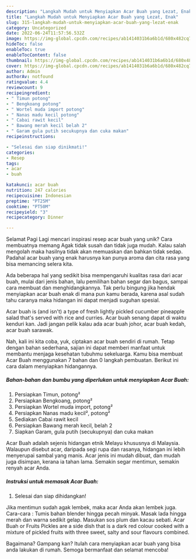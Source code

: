 ```yaml
---
description: "Langkah Mudah untuk Menyiapkan Acar Buah yang Lezat, Enak"
title: "Langkah Mudah untuk Menyiapkan Acar Buah yang Lezat, Enak"
slug: 315-langkah-mudah-untuk-menyiapkan-acar-buah-yang-lezat-enak
category: Uncategorized
date: 2022-06-24T11:57:56.532Z
image: https://img-global.cpcdn.com/recipes/ab1414031b6a6b1d/680x482cq70/acar-buah-foto-resep-utama.jpg
hideToc: false
enableToc: true
enableTocContent: false
thumbnail: https://img-global.cpcdn.com/recipes/ab1414031b6a6b1d/680x482cq70/acar-buah-foto-resep-utama.jpg
cover: https://img-global.cpcdn.com/recipes/ab1414031b6a6b1d/680x482cq70/acar-buah-foto-resep-utama.jpg
author: Admin
authorAv: notfound
ratingvalue: 4.4
reviewcount: 9
recipeingredient:
- " Timun potong"
- " Bengkoang potong"
- " Wortel muda import potong"
- " Nanas madu kecil potong"
- " Cabai rawit kecil"
- " Bawang merah kecil belah 2"
- " Garam gula putih secukupnya dan cuka makan"
recipeinstructions:

- "Selesai dan siap dinikmati!"
categories:
- Resep
tags:
- acar
- buah

katakunci: acar buah 
nutrition: 247 calories
recipecuisine: Indonesian
preptime: "PT25M"
cooktime: "PT50M"
recipeyield: "3"
recipecategory: Dinner

---
```



Selamat Pagi Lagi mencari inspirasi resep acar buah yang unik? Cara membuatnya memang Agak tidak susah dan tidak juga mudah. Kalau salah mengolah maka hasilnya tidak akan memuaskan dan bahkan tidak sedap. Padahal acar buah yang enak harusnya kan punya aroma dan cita rasa yang bisa memancing selera kita.


Ada beberapa hal yang sedikit bisa mempengaruhi kualitas rasa dari acar buah, mulai dari jenis bahan, lalu pemilihan bahan segar dan bagus, sampai cara membuat dan menghidangkannya. Tak perlu bingung jika hendak menyiapkan acar buah enak di mana pun kamu berada, karena asal sudah tahu caranya maka hidangan ini dapat menjadi suguhan spesial.

Acar buah is (and isn&#39;t) a type of fresh lightly pickled cucumber pineapple salad that&#39;s served with rice and curries. Acar buah senang dapat di waktu kenduri kan. Jadi jangan pelik kalau ada acar buah johor, acar buah kedah, acar buah sarawak.


Nah, kali ini kita coba, yuk, ciptakan acar buah sendiri di rumah. Tetap dengan bahan sederhana, sajian ini dapat memberi manfaat untuk membantu menjaga kesehatan tubuhmu sekeluarga. Kamu bisa membuat Acar Buah menggunakan 7 bahan dan 0 langkah pembuatan. Berikut ini cara dalam menyiapkan hidangannya.

<!--inarticleads1-->

##### Bahan-bahan dan bumbu yang diperlukan untuk menyiapkan Acar Buah:

1. Persiapkan  Timun, potong²
1. Persiapkan  Bengkoang, potong²
1. Persiapkan  Wortel muda import, potong²
1. Persiapkan  Nanas madu kecil², potong²
1. Sediakan  Cabai rawit kecil
1. Persiapkan  Bawang merah kecil, belah 2
1. Siapkan  Garam, gula putih (secukupnya) dan cuka makan


Acar Buah adalah sejenis hidangan etnik Melayu khususnya di Malaysia. Walaupun disebut acar, daripada segi rupa dan rasanya, hidangan ini lebih menyerupai sambal yang manis. Acar jenis ini mudah dibuat, dan mudah juga disimpan, kerana ia tahan lama. Semakin segar mentimun, semakin renyah acar Anda. 

<!--inarticleads2-->

##### Instruksi untuk memasak Acar Buah:


1. Selesai dan siap dihidangkan!

Jika mentimun sudah agak lembek, maka acar Anda akan lembek juga. Cara-cara : Tumis bahan blender hingga pecah minyak. Masak lada hingga merah dan warna sedikit gelap. Masukan sos plum dan kacau sebati. Acar Buah or Fruits Pickles are a side dish that is a dark red colour cooked with a mixture of pickled fruits with three sweet, salty and sour flavours combined. 

Bagaimana? Gampang kan? Itulah cara menyiapkan acar buah yang bisa anda lakukan di rumah. Semoga bermanfaat dan selamat mencoba!
